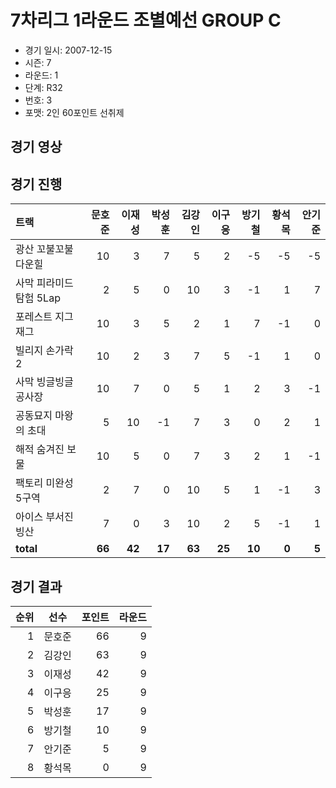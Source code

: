 # 7차리그 1라운드 조별예선 GROUP C

- 경기 일시: 2007-12-15
- 시즌: 7
- 라운드: 1
- 단계: R32
- 번호: 3
- 포맷: 2인 60포인트 선취제





## 경기 영상
## 경기 진행

| 트랙 | 문호준 | 이재성 | 박성훈 | 김강인 | 이구응 | 방기철 | 황석목 | 안기준 |
|:---|---:|---:|---:|---:|---:|---:|---:|---:|
| 광산 꼬불꼬불 다운힐 | 10 | 3 | 7 | 5 | 2 | -5 | -5 | -5 |
| 사막 피라미드 탐험 5Lap | 2 | 5 | 0 | 10 | 3 | -1 | 1 | 7 |
| 포레스트 지그재그 | 10 | 3 | 5 | 2 | 1 | 7 | -1 | 0 |
| 빌리지 손가락 2 | 10 | 2 | 3 | 7 | 5 | -1 | 1 | 0 |
| 사막 빙글빙글 공사장 | 10 | 7 | 0 | 5 | 1 | 2 | 3 | -1 |
| 공동묘지 마왕의 초대 | 5 | 10 | -1 | 7 | 3 | 0 | 2 | 1 |
| 해적 숨겨진 보물 | 10 | 5 | 0 | 7 | 3 | 2 | 1 | -1 |
| 팩토리 미완성 5구역 | 2 | 7 | 0 | 10 | 5 | 1 | -1 | 3 |
| 아이스 부서진 빙산 | 7 | 0 | 3 | 10 | 2 | 5 | -1 | 1 |
| __total__ | __66__ | __42__ | __17__ | __63__ | __25__ | __10__ | __0__ | __5__ |




## 경기 결과

| 순위 | 선수 | 포인트 | 라운드 |
|---:|:---:|---:|---:|
| 1 | 문호준 | 66 | 9 |
| 2 | 김강인 | 63 | 9 |
| 3 | 이재성 | 42 | 9 |
| 4 | 이구응 | 25 | 9 |
| 5 | 박성훈 | 17 | 9 |
| 6 | 방기철 | 10 | 9 |
| 7 | 안기준 | 5 | 9 |
| 8 | 황석목 | 0 | 9 |

